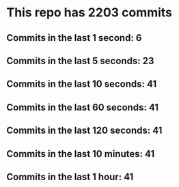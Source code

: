 # This repo has 2203 commits

## Commits in the last 1 second: 6
## Commits in the last 5 seconds: 23
## Commits in the last 10 seconds: 41
## Commits in the last 60 seconds: 41
## Commits in the last 120 seconds: 41
## Commits in the last 10 minutes: 41
## Commits in the last 1 hour: 41
